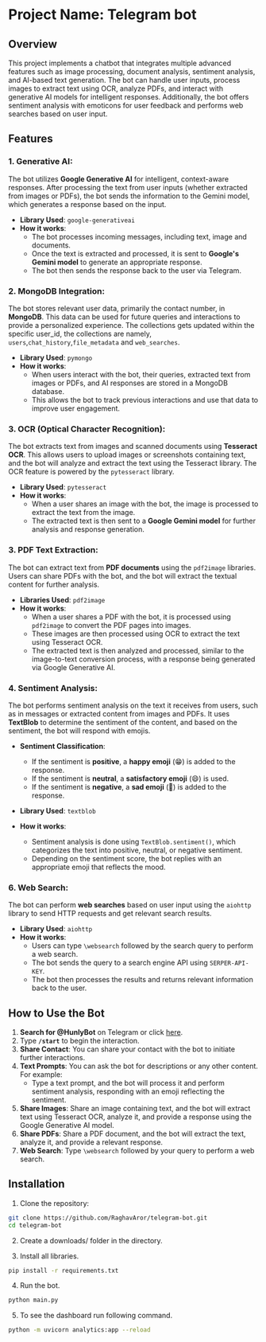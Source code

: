 # Project Name: Telegram bot

## Overview
This project implements a chatbot that integrates multiple advanced features such as image processing, document analysis, sentiment analysis, and AI-based text generation. The bot can handle user inputs, process images to extract text using OCR, analyze PDFs, and interact with generative AI models for intelligent responses. Additionally, the bot offers sentiment analysis with emoticons for user feedback and performs web searches based on user input.

## Features

### **1. Generative AI**:
The bot utilizes **Google Generative AI** for intelligent, context-aware responses. After processing the text from user inputs (whether extracted from images or PDFs), the bot sends the information to the Gemini model, which generates a response based on the input.

- **Library Used**: `google-generativeai`
- **How it works**: 
   - The bot processes incoming messages, including text, image and documents.
   - Once the text is extracted and processed, it is sent to **Google's Gemini model** to generate an appropriate response.
   - The bot then sends the response back to the user via Telegram.

### **2. MongoDB Integration**: 
The bot stores relevant user data, primarily the contact number, in **MongoDB**. This data can be used for future queries and interactions to provide a personalized experience. The collections gets updated within the specific user_id, the collections are namely, `users`,`chat_history`,`file_metadata` and `web_searches`.

- **Library Used**: `pymongo`
- **How it works**:
   - When users interact with the bot, their queries, extracted text from images or PDFs, and AI responses are stored in a MongoDB database.
   - This allows the bot to track previous interactions and use that data to improve user engagement.


### **3. OCR (Optical Character Recognition)**: 
The bot extracts text from images and scanned documents using **Tesseract OCR**. This allows users to upload images or screenshots containing text, and the bot will analyze and extract the text using the Tesseract library. The OCR feature is powered by the `pytesseract` library.

- **Library Used**: `pytesseract`
- **How it works**: 
   - When a user shares an image with the bot, the image is processed to extract the text from the image.
   - The extracted text is then sent to a **Google Gemini model** for further analysis and response generation.

### **3. PDF Text Extraction**: 
The bot can extract text from **PDF documents** using the `pdf2image` libraries. Users can share PDFs with the bot, and the bot will extract the textual content for further analysis.

- **Libraries Used**: `pdf2image`
- **How it works**:
   - When a user shares a PDF with the bot, it is processed using `pdf2image` to convert the PDF pages into images.
   - These images are then processed using OCR to extract the text using Tesseract OCR.
   - The extracted text is then analyzed and processed, similar to the image-to-text conversion process, with a response being generated via Google Generative AI.

### **4. Sentiment Analysis**: 
The bot performs sentiment analysis on the text it receives from users, such as in messages or extracted content from images and PDFs. It uses **TextBlob** to determine the sentiment of the content, and based on the sentiment, the bot will respond with emojis.

- **Sentiment Classification**:
   - If the sentiment is **positive**, a **happy emoji** (😁) is added to the response.
   - If the sentiment is **neutral**, a **satisfactory emoji** (😄) is used.
   - If the sentiment is **negative**, a **sad emoji** (🙂) is added to the response.
   
- **Library Used**: `textblob`
- **How it works**:
   - Sentiment analysis is done using `TextBlob.sentiment()`, which categorizes the text into positive, neutral, or negative sentiment.
   - Depending on the sentiment score, the bot replies with an appropriate emoji that reflects the mood.


### **6. Web Search**: 
The bot can perform **web searches** based on user input using the `aiohttp` library to send HTTP requests and get relevant search results.

- **Library Used**: `aiohttp`
- **How it works**:
   - Users can type `\websearch` followed by the search query to perform a web search.
   - The bot sends the query to a search engine API using `SERPER-API-KEY`.
   - The bot then processes the results and returns relevant information back to the user.

## How to Use the Bot

1. **Search for @HunlyBot** on Telegram or click [here](https://t.me/HunlyBot).
2. Type **`/start`** to begin the interaction.
3. **Share Contact**: You can share your contact with the bot to initiate further interactions.
4. **Text Prompts**: You can ask the bot for descriptions or any other content. For example:
   - Type a text prompt, and the bot will process it and perform sentiment analysis, responding with an emoji reflecting the sentiment.
5. **Share Images**: Share an image containing text, and the bot will extract text using Tesseract OCR, analyze it, and provide a response using the Google Generative AI model.
6. **Share PDFs**: Share a PDF document, and the bot will extract the text, analyze it, and provide a relevant response.
7. **Web Search**: Type `\websearch` followed by your query to perform a web search.

## Installation

1. Clone the repository:
```bash
git clone https://github.com/RaghavAror/telegram-bot.git
cd telegram-bot
```
2. Create a downloads/ folder in the directory.

3. Install all libraries.
```bash
pip install -r requirements.txt
```
4. Run the bot.
```bash
python main.py
```
5. To see the dashboard run following command.
```bash
python -m uvicorn analytics:app --reload 
```
